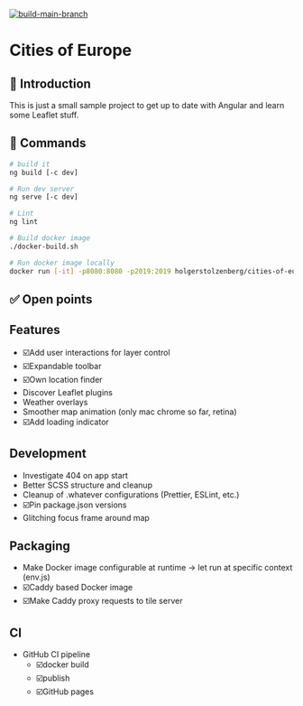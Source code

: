 [![build-main-branch](https://github.com/holgerstolzenberg/cities-of-europe/actions/workflows/main-branch-build.yml/badge.svg?branch=main)](https://github.com/holgerstolzenberg/cities-of-europe/actions/workflows/main-branch-build.yml)

# Cities of Europe

## 🚀 Introduction

This is just a small sample project to get up to date with Angular and learn some Leaflet stuff.

## 🫡 Commands

```bash
# build it
ng build [-c dev]

# Run dev server
ng serve [-c dev]

# Lint
ng lint

# Build docker image
./docker-build.sh

# Run docker image locally
docker run [-it] -p8080:8080 -p2019:2019 holgerstolzenberg/cities-of-europe
```

## ✅ Open points

## Features

- ☑️Add user interactions for layer control
- ☑️Expandable toolbar
- ☑️Own location finder
- Discover Leaflet plugins
- Weather overlays
- Smoother map animation (only mac chrome so far, retina)
- ☑️Add loading indicator

## Development

- Investigate 404 on app start
- Better SCSS structure and cleanup
- Cleanup of .whatever configurations (Prettier, ESLint, etc.)
- ☑️Pin package.json versions
- Glitching focus frame around map

## Packaging

- Make Docker image configurable at runtime -> let run at specific context (env.js)
- ☑️Caddy based Docker image
- ☑️Make Caddy proxy requests to tile server

## CI

- GitHub CI pipeline
  - ☑️docker build
  - ☑️publish
  - ☑️GitHub pages
